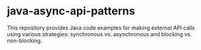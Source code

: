 # java-async-api-patterns
This repository provides Java code examples for making external API calls using various strategies: synchronous vs. asynchronous and blocking vs. non-blocking. 
